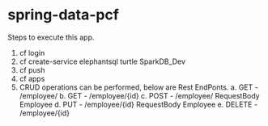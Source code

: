 # spring-data-pcf
Steps to execute this app.
1. cf login
2. cf create-service elephantsql turtle SparkDB_Dev
3. cf push
4. cf apps
5. CRUD operations can be performed, below are Rest EndPonts.
  a. GET - /employee/
  b. GET - /employee/{id}
  c. POST - /employee/ 
            RequestBody Employee
  d. PUT -  /employee/{id}
            RequestBody Employee
  e. DELETE - /employee/{id}
  
